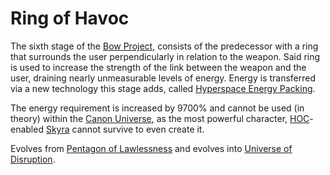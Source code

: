 # Ring of Havoc

The sixth stage of the [Bow Project][BowProject], consists of the predecessor with a ring that surrounds the user
perpendicularly in relation to the weapon. Said ring is used to increase the strength of the link between the weapon and
the user, draining nearly unmeasurable levels of energy. Energy is transferred via a new technology this stage adds,
called [Hyperspace Energy Packing][HyperspaceEnergyPacking].

The energy requirement is increased by 9700% and cannot be used (in theory) within the [Canon Universe][CanonUniverse],
as the most powerful character, [HOC][HyperOverCharge]-enabled [Skyra] cannot survive to even create it.

Evolves from [Pentagon of Lawlessness][PentagonOfLawlessness] and evolves into [Universe of Disruption][UniverseOfDisruption].

[BowProject]: ../projects/bow-project.md
[HyperspaceEnergyPacking]: ../technologies/hyperspace-energy-packing.md
[CanonUniverse]: ../README.md
[HyperOverCharge]: ../technologies/hyper-overcharge.md
[Skyra]: ../characters/skyra.md
[PentagonOfLawlessness]: ./pentagon-of-lawlessness.md
[UniverseOfDisruption]: ./universe-of-disruption.md
